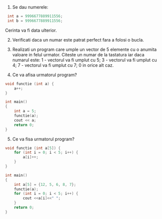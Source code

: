 1. Se dau numerele:
```cpp
 int a = 9996677889911556;
 int b = 9996677889911556;
```
Cerinta va fi data ulterior.

2. Verificati daca un numar este patrat perfect fara a folosi o bucla. 

3.  Realizati un program care umple un vector de 5 elemente cu o anumita valoare in felul urmator. Citeste un numar de la tastatura iar daca numarul este:
1 - vectorul va fi umplut cu 5;
3 - vectorul va fi umplut cu 4;
7 - vectorul va fi umplut cu  7;
0 in orice alt caz.

4. Ce va afisa urmatorul program?
```cpp
void functie (int a) {
    a++;
}

int main()
{
    int a = 5;
    functie(a);
    cout << a;
    return 0;
}
```

5. Ce va fisa urmatorul program?
```cpp
void functie (int a[5]) {
    for (int i = 0; i < 5; i++) {
        a[i]++;
    }
}

int main()
{
    int a[5] = {12, 5, 6, 8, 7};
    functie(a);
    for (int i = 0; i < 5; i++) {
        cout <<a[i]<<" ";
    }
    return 0;
}
```
